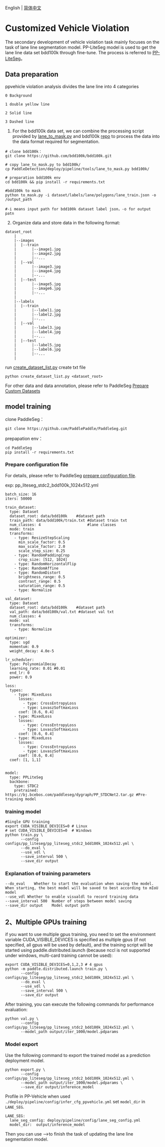English | [简体中文](./ppvehicle_violation.md)

# Customized Vehicle Violation

The secondary development of vehicle violation task mainly focuses on the task of lane line segmentation model. PP-LiteSeg model is used to get the lane line data set bdd100k through fine-tune. The process is referred to [PP-LiteSeg](https://github.com/PaddlePaddle/PaddleSeg/blob/release/2.7/configs/pp_liteseg/README.md)。

## Data preparation

ppvehicle violation analysis divides the lane line into 4 categories
```
0 Background

1 double yellow line

2 Solid line

3 Dashed line

```

1. For the bdd100k data set, we can combine the processing script provided by [lane_to_mask.py](../../../deploy/pipeline/tools/lane_to_mask.py) and bdd100k [repo](https://github.com/bdd100k/bdd100k) to process the data into the data format required for segmentation.


```
# clone bdd100k：
git clone https://github.com/bdd100k/bdd100k.git

# copy lane_to_mask.py to bdd100k/
cp PaddleDetection/deploy/pipeline/tools/lane_to_mask.py bdd100k/

# preparation bdd100k env
cd bdd100k && pip install -r requirements.txt

#bdd100k to mask
python to_mask.py -i dataset/labels/lane/polygons/lane_train.json -o /output_path

#-i means input path for bdd100k dataset label json，-o for output patn

```

2. Organize data and store data in the following format:
```
dataset_root
    |
    |--images  
    |  |--train
    |       |--image1.jpg
    |       |--image2.jpg
    |       |--...
    |  |--val
    |       |--image3.jpg
    |       |--image4.jpg
    |       |--...
    |  |--test
    |       |--image5.jpg
    |       |--image6.jpg
    |       |--...
    |
    |--labels  
    |  |--train
    |       |--label1.jpg
    |       |--label2.jpg
    |       |--...
    |  |--val
    |       |--label3.jpg
    |       |--label4.jpg
    |       |--...
    |  |--test
    |       |--label5.jpg
    |       |--label6.jpg
    |       |--...
    |
```

run [create_dataset_list.py](../../../deploy/pipeline/tools/../../../deploy/pipeline/tools/) create txt file

```
python create_dataset_list.py <dataset_root>

```

For other data and data annotation, please refer to PaddleSeg [Prepare Custom Datasets](https://github.com/PaddlePaddle/PaddleSeg/blob/release/2.7/docs/data/marker/marker_cn.md)


## model training

clone PaddleSeg：
```
git clone https://github.com/PaddlePaddle/PaddleSeg.git
```

prepapation env：
```
cd PaddleSeg
pip install -r requirements.txt
```

### Prepare configuration file
For details, please refer to PaddleSeg [prepare configuration file](https://github.com/PaddlePaddle/PaddleSeg/blob/release/2.7/docs/config/pre_config_cn.md).

exp: pp_liteseg_stdc2_bdd100k_1024x512.yml

```
batch_size: 16
iters: 50000

train_dataset:
  type: Dataset
  dataset_root: data/bdd100k    #dataset path  
  train_path: data/bdd100k/train.txt #dataset train txt
  num_classes: 4                     #lane classes
  mode: train
  transforms:
    - type: ResizeStepScaling
      min_scale_factor: 0.5
      max_scale_factor: 2.0
      scale_step_size: 0.25
    - type: RandomPaddingCrop
      crop_size: [512, 1024]
    - type: RandomHorizontalFlip
    - type: RandomAffine
    - type: RandomDistort
      brightness_range: 0.5
      contrast_range: 0.5
      saturation_range: 0.5
    - type: Normalize

val_dataset:
  type: Dataset
  dataset_root: data/bdd100k    #dataset path
  val_path: data/bdd100k/val.txt #dataset val txt
  num_classes: 4
  mode: val
  transforms:
    - type: Normalize

optimizer:
  type: sgd
  momentum: 0.9
  weight_decay: 4.0e-5

lr_scheduler:
  type: PolynomialDecay
  learning_rate: 0.01 #0.01
  end_lr: 0
  power: 0.9

loss:
  types:
    - type: MixedLoss
      losses:
        - type: CrossEntropyLoss
        - type: LovaszSoftmaxLoss
      coef: [0.6, 0.4]
    - type: MixedLoss
      losses:
        - type: CrossEntropyLoss
        - type: LovaszSoftmaxLoss
      coef: [0.6, 0.4]
    - type: MixedLoss
      losses:
        - type: CrossEntropyLoss
        - type: LovaszSoftmaxLoss
      coef: [0.6, 0.4]
  coef: [1, 1,1]


model:
  type: PPLiteSeg
  backbone:
    type: STDC2
    pretrained: https://bj.bcebos.com/paddleseg/dygraph/PP_STDCNet2.tar.gz #Pre-training model
```

### training model

```
#Single GPU training
export CUDA_VISIBLE_DEVICES=0 # Linux
# set CUDA_VISIBLE_DEVICES=0  # Windows
python train.py \
       --config configs/pp_liteseg/pp_liteseg_stdc2_bdd100k_1024x512.yml \
       --do_eval \
       --use_vdl \
       --save_interval 500 \
       --save_dir output

```
### Explanation of training parameters
```
--do_eval    Whether to start the evaluation when saving the model. When starting, the best model will be saved to best according to mIoU model
--use_vdl Whether to enable visualdl to record training data
--save_interval 500  Number of steps between model saving
--save_dir output    Model output path
```

## 2、Multiple GPUs training
if you want to use multiple gpus training, you need to set the environment variable CUDA_VISIBLE_DEVICES is specified as multiple gpus (if not specified, all gpus will be used by default), and the training script will be started using paddle.distributed.launch (because nccl is not supported under windows, multi-card training cannot be used):

```
export CUDA_VISIBLE_DEVICES=0,1,2,3 # 4 gpus
python -m paddle.distributed.launch train.py \
       --config configs/pp_liteseg/pp_liteseg_stdc2_bdd100k_1024x512.yml \
       --do_eval \
       --use_vdl \
       --save_interval 500 \
       --save_dir output
```


After training, you can execute the following commands for performance evaluation:
```
python val.py \
       --config configs/pp_liteseg/pp_liteseg_stdc2_bdd100k_1024x512.yml \
       --model_path output/iter_1000/model.pdparams
```


### Model export

Use the following command to export the trained model as a prediction deployment model.

```
python export.py \
       --config configs/pp_liteseg/pp_liteseg_stdc2_bdd100k_1024x512.yml \
       --model_path output/iter_1000/model.pdparams \
       --save_dir output/inference_model
```


Profile in PP-Vehicle when used `./deploy/pipeline/config/infer_cfg_ppvehicle.yml` set `model_dir` in `LANE_SEG`.
```
LANE_SEG:
  lane_seg_config: deploy/pipeline/config/lane_seg_config.yml  
  model_dir:  output/inference_model
```

Then you can use -->to finish the task of updating the lane line segmentation model.
